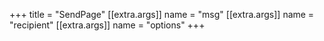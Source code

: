 +++
title = "SendPage"
[[extra.args]]
name = "msg"
[[extra.args]]
name = "recipient"
[[extra.args]]
name = "options"
+++